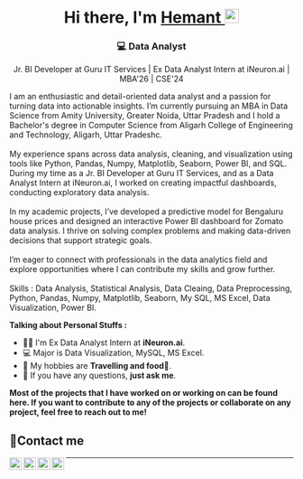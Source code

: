 <!--
**hmtsharma/hmtsharma** is a ✨ _special_ ✨ repository because its `README.md` (this file) appears on your GitHub profile.

Here are some ideas to get you started:

- 🔭 I’m currently working on ...
- 🌱 I’m currently learning ...
- 👯 I’m looking to collaborate on ...
- 🤔 I’m looking for help with ...
- 💬 Ask me about ...
- 📫 How to reach me: ...
- 😄 Pronouns: ...
- ⚡ Fun fact: ...
-->
<div align="center">
  <h1>Hi there, I'm <a href="https://sharmahmt5.wixsite.com/hemantsharma"> Hemant </a>
    <img src="https://media.giphy.com/media/hvRJCLFzcasrR4ia7z/giphy.gif" width="25px"></h1>
</div>

<div align="center">
<h3> 💻 Data Analyst </h3>

<p>Jr. BI Developer at Guru IT Services | Ex Data Analyst Intern at iNeuron.ai | MBA'26 | CSE'24 <BR>
  <div align="left">
I am an enthusiastic and detail-oriented data analyst and a passion for turning data into actionable insights. I’m currently pursuing an MBA in Data Science from Amity University, Greater Noida, Uttar Pradesh and I hold a Bachelor's degree in Computer Science from Aligarh College of Engineering and Technology, Aligarh, Uttar Pradeshc.
<br>
    <br>
My experience spans across data analysis, cleaning, and visualization using tools like Python, Pandas, Numpy, Matplotlib, Seaborn, Power BI, and SQL. During my time as a Jr. BI Developer at Guru IT Services, and as a Data Analyst Intern at iNeuron.ai, I worked on creating impactful dashboards, conducting exploratory data analysis.
<br>
    <br>
In my academic projects, I’ve developed a predictive model for Bengaluru house prices and designed an interactive Power BI dashboard for Zomato data analysis. I thrive on solving complex problems and making data-driven decisions that support strategic goals.
<br>
    <br>
I’m eager to connect with professionals in the data analytics field and explore opportunities where I can contribute my skills and grow further.
<br>
    <br>
Skills : Data Analysis, Statistical Analysis, Data Cleaing, Data Preprocessing, Python, Pandas, Numpy, Matplotlib, Seaborn, My SQL, MS Excel, Data Visualization, Power BI.
<br>


**Talking about Personal Stuffs :**
- 👨‍🏛 I'm Ex Data Analyst Intern at **iNeuron.ai**.
- 💻 Major is Data Visualization, MySQL, MS Excel.
- 🤔 My hobbies are **Travelling and food🍕**.
- 💬 If you have any questions, **just ask me**.

**Most of the projects that I have worked on or working on can be found here. If you want to contribute to any of the projects or collaborate on any project, feel free to reach out to me!**

## 🤝Contact me  
<a target="_blank" href="https://www.linkedin.com/in/hemant-sharma-745527218/">
  <img align="left" alt="LinkdeIN" width="22px" src="https://cdn.jsdelivr.net/npm/simple-icons@v3/icons/linkedin.svg" />
</a>  <a target="_blank" href="https://www.instagram.com/hemantsharma_0.5/">
  <img align="left" alt="Instagram" width="22px" src="https://cdn.jsdelivr.net/npm/simple-icons@v3/icons/instagram.svg" /></a>  <a target="_blank" href="mailto:sharmahmt5@gmail.com"> 
  <img align="left" alt="Gmail" width="22px" src="https://cdn.jsdelivr.net/npm/simple-icons@v3/icons/gmail.svg" />
</a>  <a target="_blank" href="https://sharmahmt5.wixsite.com/hemantsharma">
  <img align="left" alt="Devto" width="22px" src="https://cdn.jsdelivr.net/npm/simple-icons@v3/icons/dev-dot-to.svg" />
</a>  
<hr>
<br>
</div>
